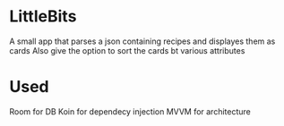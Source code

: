 # LittleBits
A small app that parses a json containing recipes and displayes them as cards
Also give the option to sort the cards bt various attributes

# Used
Room for DB
Koin for dependecy injection
MVVM for architecture 
